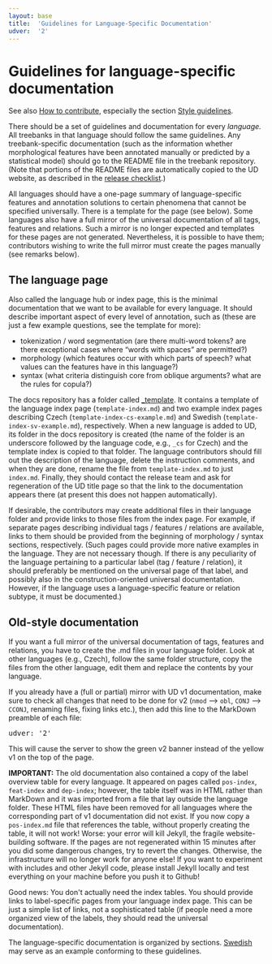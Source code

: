 ```yaml
---
layout: base
title:  'Guidelines for Language-Specific Documentation'
udver:  '2'
---
```


# Guidelines for language-specific documentation

See also <a href="contributing.html">How to contribute</a>, especially the section
<a href="contributing.html#style-guidelines">Style guidelines</a>.

There should be a set of guidelines and documentation for every _language._
All treebanks in that language should follow the same guidelines.
Any treebank-specific documentation (such as the information whether morphological features have been annotated manually or predicted
by a statistical model) should go to the README file in the treebank repository.
(Note that portions of the README files are automatically copied to the UD website, as described in the
[release checklist](release-checklist.html#the-readme-file).)

All languages should have a one-page summary of language-specific features and annotation solutions to certain phenomena that cannot
be specified universally. There is a template for the page (see below).
Some languages also have a full mirror of the universal documentation of all tags, features and relations.
Such a mirror is no longer expected and templates for these pages are not generated.
Nevertheless, it is possible to have them; contributors wishing to write the full mirror must create the pages manually (see remarks below).

## The language page

Also called the language hub or index page, this is the minimal documentation that we want to be available for every language.
It should describe important aspect of every level of annotation, such as (these are just a few example questions, see the template for more):

* tokenization / word segmentation (are there multi-word tokens? are there exceptional cases where “words with spaces” are permitted?)
* morphology (which features occur with which parts of speech? what values can the features have in this language?)
* syntax (what criteria distinguish core from oblique arguments? what are the rules for copula?)

The docs repository has a folder called [_template](https://github.com/UniversalDependencies/docs/tree/pages-source/_template).
It contains a template of the language index page (`template-index.md`) and two example index pages describing Czech
(`template-index-cs-example.md`) and Swedish (`template-index-sv-example.md`), respectively.
When a new language is added to UD, its folder in the docs repository is created (the name of the folder is an underscore followed
by the language code, e.g., `_cs` for Czech) and the template index is copied to that folder.
The language contributors should fill out the description of the language, delete the instruction comments,
and when they are done, rename the file from `template-index.md` to just `index.md`.
Finally, they should contact the release team and ask for regeneration of the UD title page so that the link to the documentation
appears there (at present this does not happen automatically).

If desirable, the contributors may create additional files in their language folder and provide links to those files from the index page.
For example, if separate pages describing individual tags / features / relations are available, links to them should be provided
from the beginning of morphology / syntax sections, respectively.
(Such pages could provide more native examples in the language. They are not necessary though.
If there is any peculiarity of the language pertaining to a particular label (tag / feature / relation),
it should preferably be mentioned on the universal page of that label, and possibly also in the construction-oriented universal documentation.
However, if the language uses a language-specific feature or relation subtype, it must be documented.)

## Old-style documentation

If you want a full mirror of the universal documentation of tags, features and relations, you have to create the .md files in your language
folder. Look at other languages (e.g., Czech), follow the same folder structure, copy the files from the other language, edit them and
replace the contents by your language.

If you already have a (full or partial) mirror with UD v1 documentation, make sure to check all changes that need to be done for v2
(`nmod` --> `obl`, `CONJ` --> `CCONJ`, renaming files, fixing links etc.), then add this line to the MarkDown preamble of each file:

<pre>
udver: '2'
</pre>

This will cause the server to show the green v2 banner instead of the yellow v1 on the top of the page.

<strong>IMPORTANT:</strong>
The old documentation also contained a copy of the label overview table for every language.
It appeared on pages called `pos-index`, `feat-index` and `dep-index`; however, the table itself
was in HTML rather than MarkDown and it was imported from a file that lay outside the language folder.
These HTML files have been removed for all languages where the corresponding part of v1 documentation
did not exist. If you now copy a `pos-index.md` file that references the table, without properly
creating the table, it will not work! Worse: your error will kill Jekyll, the fragile website-building software.
If the pages are not regenerated within 15 minutes after you did some dangerous changes,
try to revert the changes. Otherwise, the infrastructure will no longer work for anyone else!
If you want to experiment with includes and other Jekyll code, please install Jekyll locally
and test everything on your machine before you push it to Github!

Good news: You don't actually need the index tables.
You should provide links to label-specific pages from your language index page.
This can be just a simple list of links, not a sophisticated table
(if people need a more organized view of the labels,
they should read the universal documentation).

The language-specific documentation is organized by sections.
<a href="http://universaldependencies.org/#language-sv">Swedish</a> may serve as an example conforming to these guidelines.

